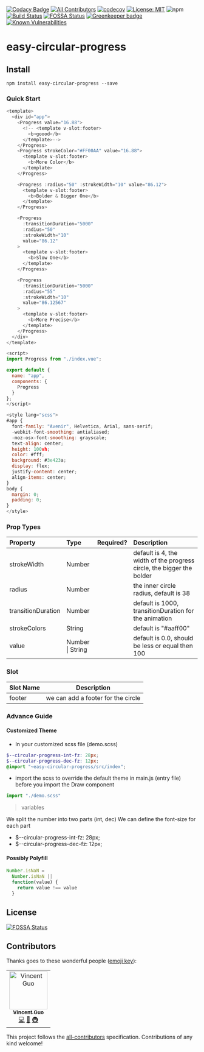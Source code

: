 [![Codacy Badge](https://api.codacy.com/project/badge/Grade/9d5901431eb1423192c2ace8bd5064d3)](https://app.codacy.com/app/dreambo8563/easy-circular-progress?utm_source=github.com&utm_medium=referral&utm_content=dreambo8563/easy-circular-progress&utm_campaign=Badge_Grade_Dashboard)
[![All Contributors](https://img.shields.io/badge/all_contributors-1-orange.svg?style=flat-square)](#contributors)
[![codecov](https://codecov.io/gh/dreambo8563/easy-circular-progress/branch/master/graph/badge.svg)](https://codecov.io/gh/dreambo8563/easy-circular-progress)
[![License: MIT](https://img.shields.io/badge/License-MIT-yellow.svg)](https://opensource.org/licenses/MIT)
![npm](https://img.shields.io/npm/dt/easy-circular-progress.svg?style=flat)
[![Build Status](https://travis-ci.com/dreambo8563/easy-circular-progress.svg?branch=master)](https://travis-ci.com/dreambo8563/easy-circular-progress)
[![FOSSA Status](https://app.fossa.io/api/projects/git%2Bgithub.com%2Fdreambo8563%2Feasy-circular-progress.svg?type=shield)](https://app.fossa.io/projects/git%2Bgithub.com%2Fdreambo8563%2Feasy-circular-progress?ref=badge_shield)
[![Greenkeeper badge](https://badges.greenkeeper.io/dreambo8563/easy-circular-progress.svg)](https://greenkeeper.io/)
[![Known Vulnerabilities](https://snyk.io/test/github/dreambo8563/easy-circular-progress/badge.svg?targetFile=package.json)](https://snyk.io/test/github/dreambo8563/easy-circular-progress?targetFile=package.json)

# easy-circular-progress

## Install

```
npm install easy-circular-progress --save
```

### Quick Start

```js
<template>
  <div id="app">
    <Progress value="16.88">
      <!-- <template v-slot:footer>
        <b>goood</b>
      </template>-->
    </Progress>
    <Progress strokeColor="#FF00AA" value="16.88">
      <template v-slot:footer>
        <b>More Color</b>
      </template>
    </Progress>

    <Progress :radius="50" :strokeWidth="10" value="86.12">
      <template v-slot:footer>
        <b>Bolder & Bigger One</b>
      </template>
    </Progress>

    <Progress
      :transitionDuration="5000"
      :radius="50"
      :strokeWidth="10"
      value="86.12"
    >
      <template v-slot:footer>
        <b>Slow One</b>
      </template>
    </Progress>

    <Progress
      :transitionDuration="5000"
      :radius="55"
      :strokeWidth="10"
      value="86.12567"
    >
      <template v-slot:footer>
        <b>More Precise</b>
      </template>
    </Progress>
  </div>
</template>

<script>
import Progress from "./index.vue";

export default {
  name: "app",
  components: {
    Progress
  }
};
</script>

<style lang="scss">
#app {
  font-family: "Avenir", Helvetica, Arial, sans-serif;
  -webkit-font-smoothing: antialiased;
  -moz-osx-font-smoothing: grayscale;
  text-align: center;
  height: 100vh;
  color: #fff;
  background: #3e423a;
  display: flex;
  justify-content: center;
  align-items: center;
}
body {
  margin: 0;
  padding: 0;
}
</style>

```

### Prop Types

| Property           | Type             | Required? | Description                                                           |
| :----------------- | :--------------- | :-------- | :-------------------------------------------------------------------- |
| strokeWidth        | Number           |           | default is 4, the width of the progress circle, the bigger the bolder |
| radius             | Number           |           | the inner circle radius, default is 38                                |
| transitionDuration | Number           |           | default is 1000, transitionDuration for the animation                 |
| strokeColors       | String           |           | default is "#aaff00"                                                  |
| value              | Number \| String |           | default is 0.0, should be less or equal then 100                      |

### Slot

| Slot Name | Description                        |
| :-------- | ---------------------------------- |
| footer    | we can add a footer for the circle |

### Advance Guide

#### Customized Theme

- In your customized scss file (demo.scss)

```scss
$--circular-progress-int-fz: 28px;
$--circular-progress-dec-fz: 12px;
@import "~easy-circular-progress/src/index";
```

- import the scss to override the default theme in main.js (entry file) before you import the Draw component

```js
import "./demo.scss"
```

> variables

We split the number into two parts (int, dec)
We can define the font-size for each part

- \$--circular-progress-int-fz: 28px;
- \$--circular-progress-dec-fz: 12px;

#### Possibly Polyfill

```js
Number.isNaN =
  Number.isNaN ||
  function(value) {
    return value !== value
  }
```

## License

[![FOSSA Status](https://app.fossa.io/api/projects/git%2Bgithub.com%2Fdreambo8563%2Fvue-circular-progress.svg?type=large)](https://app.fossa.io/projects/git%2Bgithub.com%2Fdreambo8563%2Fvue-circular-progress?ref=badge_large)

## Contributors

Thanks goes to these wonderful people ([emoji key](https://allcontributors.org/docs/en/emoji-key)):

<!-- ALL-CONTRIBUTORS-LIST:START - Do not remove or modify this section -->
<!-- prettier-ignore -->
<table><tr><td align="center"><a href="https://dreambo8563.github.io/"><img src="https://avatars2.githubusercontent.com/u/6948318?v=4" width="100px;" alt="Vincent Guo"/><br /><sub><b>Vincent Guo</b></sub></a><br /><a href="https://github.com/dreambo8563/vue-circular-progress/commits?author=dreambo8563" title="Code">💻</a> <a href="https://github.com/dreambo8563/vue-circular-progress/commits?author=dreambo8563" title="Documentation">📖</a> <a href="#infra-dreambo8563" title="Infrastructure (Hosting, Build-Tools, etc)">🚇</a></td></tr></table>

<!-- ALL-CONTRIBUTORS-LIST:END -->

This project follows the [all-contributors](https://github.com/all-contributors/all-contributors) specification. Contributions of any kind welcome!
